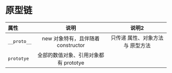 # 原型链


| 属性 | 说明 |说明2 |
| :------ | :--------------------------------: |:--------------------------------: |
| `__proto__` | new 对象特有，且伴随着 constructor | 只传递 属性、对象方法 与 原型方法 |
| `prototye`  | 全部的数值对象、引用对象都有 prototye | |
